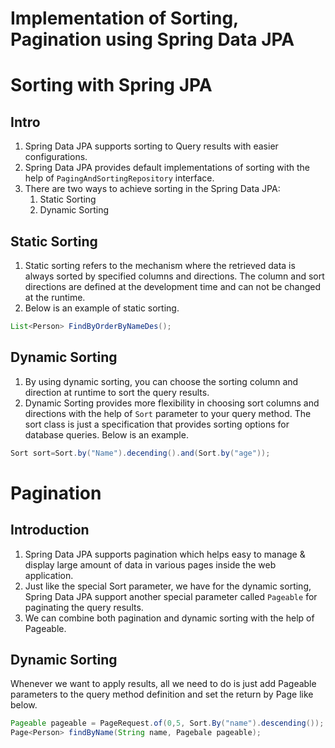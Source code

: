 # Implementation of Sorting, Pagination using Spring Data JPA

# Sorting with Spring JPA

## Intro

1. Spring Data JPA supports sorting to Query results with easier configurations.
2. Spring Data JPA provides default implementations of sorting with the help of ``PagingAndSortingRepository``
   interface.
3. There are two ways to achieve sorting in the Spring Data JPA:
    1. Static Sorting
    2. Dynamic Sorting

## Static Sorting

1. Static sorting refers to the mechanism where the retrieved data is always sorted by specified columns and directions.
   The column and sort directions are defined at the development time and can not be changed at the runtime.
2. Below is an example of static sorting.

````java
List<Person> FindByOrderByNameDes();
````

## Dynamic Sorting

1. By using dynamic sorting, you can choose the sorting column and direction at runtime to sort the query results.
2. Dynamic Sorting provides more flexibility in choosing sort columns and directions with the help of ``Sort`` parameter
   to your query method. The sort class is just a specification that provides sorting options for database queries.
   Below is an example.

````java
Sort sort=Sort.by("Name").decending().and(Sort.by("age"));
```` 

# Pagination

## Introduction

1. Spring Data JPA supports pagination which helps easy to manage & display large amount of data in various pages inside
   the web application.
2. Just like the special Sort parameter, we have for the dynamic sorting, Spring Data JPA support another special
   parameter called ``Pageable`` for paginating the query results.
3. We can combine both pagination and dynamic sorting with the help of Pageable.

## Dynamic Sorting

Whenever we want to apply results, all we need to do is just add Pageable parameters to the query method definition and
set the return by Page<T> like below.
````Java
Pageable pageable = PageRequest.of(0,5, Sort.By("name").descending());
Page<Person> findByName(String name, Pagebale pageable);
````

